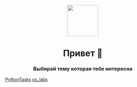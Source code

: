 <div id="header" align="center">
  <img src="https://media.giphy.com/media/M9gbBd9nbDrOTu1Mqx/giphy.gif" width="100"/>
</div>
<h1 align="center">
  Привет 👋
</h1>
<h3 align="center">
  Выбирай тему которая тебе интересна
</h3>
<a href="https://github.com/ZadireyEvgeny/Python" >PythonTasks</a> 
<a href="https://github.com/ZadireyEvgeny/os_labs">os_labs</a>
